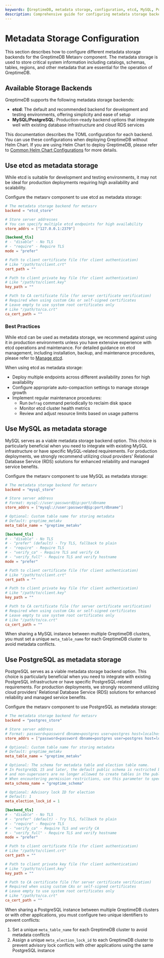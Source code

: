 ```yaml
---
keywords: [GreptimeDB, metadata storage, configuration, etcd, MySQL, PostgreSQL, metasrv, backend setup]
description: Comprehensive guide for configuring metadata storage backends (etcd, MySQL, PostgreSQL) in GreptimeDB's metasrv component, including setup instructions and best practices.
---
```


# Metadata Storage Configuration

This section describes how to configure different metadata storage backends for the GreptimeDB Metasrv component. The metadata storage is used to store critical system information including catalogs, schemas, tables, regions, and other metadata that are essential for the operation of GreptimeDB.

## Available Storage Backends

GreptimeDB supports the following metadata storage backends:

- **etcd**: The default and recommended backend for development and testing environments, offering simplicity and ease of setup
- **MySQL/PostgreSQL**: Production-ready backend options that integrate well with existing database infrastructure and cloud RDS services

This documentation describes the TOML configuration for each backend. You can use these configurations when deploying GreptimeDB without Helm Chart.
If you are using Helm Chart to deploy GreptimeDB, please refer to [Common Helm Chart Configurations](/user-guide/deployments-administration/deploy-on-kubernetes/common-helm-chart-configurations.md#configuring-metasrv-backend-storage) for more details.

## Use etcd as metadata storage

While etcd is suitable for development and testing environments, it may not be ideal for production deployments requiring high availability and scalability.

Configure the metasrv component to use etcd as metadata storage:

```toml
# The metadata storage backend for metasrv
backend = "etcd_store"

# Store server addresses
# You can specify multiple etcd endpoints for high availability
store_addrs = ["127.0.0.1:2379"]

[backend_tls]
# - "disable" - No TLS
# - "require" - Require TLS
mode = "prefer"

# Path to client certificate file (for client authentication)
# Like "/path/to/client.crt"
cert_path = ""

# Path to client private key file (for client authentication)
# Like "/path/to/client.key"
key_path = ""

# Path to CA certificate file (for server certificate verification)
# Required when using custom CAs or self-signed certificates
# Leave empty to use system root certificates only
# Like "/path/to/ca.crt"
ca_cert_path = ""
```

### Best Practices

While etcd can be used as metadata storage, we recommend against using it in production environments unless you have extensive experience with etcd operations and maintenance. For detailed guidance on etcd management, including installation, backup, and maintenance procedures, please refer to [Manage etcd](/user-guide/deployments-administration/manage-metadata/manage-etcd.md).

When using etcd as metadata storage:

- Deploy multiple endpoints across different availability zones for high availability
- Configure appropriate auto-compaction settings to manage storage growth
- Implement regular maintenance procedures:
  - Run `Defrag` command periodically to reclaim disk space
  - Monitor etcd cluster health metrics
  - Review and adjust resource limits based on usage patterns


## Use MySQL as metadata storage

MySQL serves as a viable metadata storage backend option. This choice is particularly beneficial when you need to integrate with existing MySQL infrastructure or have specific MySQL-related requirements. For production deployments, we strongly recommend utilizing cloud providers' Relational Database Service (RDS) solutions for enhanced reliability and managed service benefits.

Configure the metasrv component to use MySQL as metadata storage:

```toml
# The metadata storage backend for metasrv
backend = "mysql_store"

# Store server address
# Format: mysql://user:password@ip:port/dbname
store_addrs = ["mysql://user:password@ip:port/dbname"]

# Optional: Custom table name for storing metadata
# Default: greptime_metakv
meta_table_name = "greptime_metakv"

[backend_tls]
# - "disable" - No TLS
# - "prefer" (default) - Try TLS, fallback to plain
# - "require" - Require TLS
# - "verify_ca" - Require TLS and verify CA
# - "verify_full" - Require TLS and verify hostname
mode = "prefer"

# Path to client certificate file (for client authentication)
# Like "/path/to/client.crt"
cert_path = ""

# Path to client private key file (for client authentication)
# Like "/path/to/client.key"
key_path = ""

# Path to CA certificate file (for server certificate verification)
# Required when using custom CAs or self-signed certificates
# Leave empty to use system root certificates only
# Like "/path/to/ca.crt"
ca_cert_path = ""
```

When sharing a MySQL instance between multiple GreptimeDB clusters, you must set a unique `meta_table_name` for each GreptimeDB cluster to avoid metadata conflicts.

## Use PostgreSQL as metadata storage

PostgreSQL serves as a viable metadata storage backend option. This choice is particularly beneficial when you need to integrate with existing PostgreSQL infrastructure or have specific PostgreSQL-related requirements. For production deployments, we strongly recommend utilizing cloud providers' Relational Database Service (RDS) solutions for enhanced reliability and managed service benefits.

Configure the metasrv component to use PostgreSQL as metadata storage:

```toml
# The metadata storage backend for metasrv
backend = "postgres_store"

# Store server address
# Format: password=password dbname=postgres user=postgres host=localhost port=5432
store_addrs = ["password=password dbname=postgres user=postgres host=localhost port=5432"]

# Optional: Custom table name for storing metadata
# Default: greptime_metakv
meta_table_name = "greptime_metakv"

# Optional: The schema for metadata table and election table name.
# In PostgreSQL 15 and later, the default public schema is restricted by default,
# and non-superusers are no longer allowed to create tables in the public schema.
# When encountering permission restrictions, use this parameter to specify a writable schema.
meta_schema_name = "greptime_schema"

# Optional: Advisory lock ID for election
# Default: 1
meta_election_lock_id = 1

[backend_tls]
# - "disable" - No TLS
# - "prefer" (default) - Try TLS, fallback to plain
# - "require" - Require TLS
# - "verify_ca" - Require TLS and verify CA
# - "verify_full" - Require TLS and verify hostname
mode = "prefer"

# Path to client certificate file (for client authentication)
# Like "/path/to/client.crt"
cert_path = ""

# Path to client private key file (for client authentication)
# Like "/path/to/client.key"
key_path = ""

# Path to CA certificate file (for server certificate verification)
# Required when using custom CAs or self-signed certificates
# Leave empty to use system root certificates only
# Like "/path/to/ca.crt"
ca_cert_path = ""
```
When sharing a PostgreSQL instance between multiple GreptimeDB clusters or with other applications, you must configure two unique identifiers to prevent conflicts:

1. Set a unique `meta_table_name` for each GreptimeDB cluster to avoid metadata conflicts
2. Assign a unique `meta_election_lock_id` to each GreptimeDB cluster to prevent advisory lock conflicts with other applications using the same PostgreSQL instance